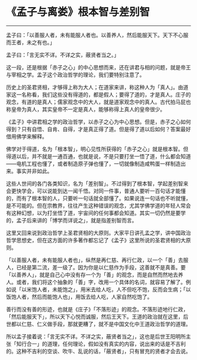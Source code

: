 # 《孟子与离娄》根本智与差别智

------

孟子曰：「以善服人者，未有能服人者也。以善养人，然后能服天下。天下不心服而王者，未之有也。」

孟子曰：「言无实不详。不详之实，蔽贤者当之。」

这一段，还是根据「赤子之心」的中心思想而来，还在讲君与相的问题，就是帝王与宰相之学。孟子这个政治哲学的理论，我们要特别注意了。

历史上的圣君贤相，才够得上称为大人；在道家来讲，称这种人为「真人」。由道家这一名称看，我们这些没有得道的，都是假人；要得了道的，才是真人。庄子的观念，有道的是真人；儒家观念中的大人，就是道家观念中的真人。古代拍马屁也称皇帝为真人，其实皇帝不一定是真人，能够称得上真人的皇帝很少。

《孟子》中讲君相之学的政治哲学，以赤子之心为中心思想。但是，赤子之心如何得到？只有自悟、自肯、自得，才是真正得了道。但是得了道以后如何？答案最好借用佛学来解释。

佛学对于得道，名为「根本智」，明心见性所获得的「赤子之心」就是根本智。但得道以后，并不就是一通百通，也就是说，不是只要打坐一悟了道，什么都会知道——电机工程也懂了，或者制造原子弹也懂了，一切就像制造咸鸭蛋一样制造出来。事实并非如此。

这些人世间的各门各类知识，名为「差别智」。不过得到了根本智，学起差别智来会更快学会，可以说能到达一闻千悟。对同一件事，普通人要听一百句话才能懂的，而有了根本智的人，只要听一句话就全部懂了。如果说连一句话也不听就懂，是不可能的。但在宗教界，往往产生这种错误的观念，尤其学佛学道的年轻人常会有这种幻想，以为打坐悟了道，宇宙间的任何事都会知道。其实一切仍然是要学的，孟子后来讲的「博学而详说之」，就是指差别智而言。

这里又回来说到政治哲学上圣君贤相的大原则。大家平日讲孔孟之学，讲中国政治哲学思想史，但在这方面的许多著作都忘记了《孟子》这里所说的圣君贤相的大原则。

「以善服人者，未有能服人者也」，纵然是再仁慈、再行仁政，以一个「善」去服人，已经是第二流，差一级了。因为你是以仁慈作为手段，这善就不是真善。要「以善养人」，就是自己心中没有存一个为「善」的观念，而是自然而然地去养人。或者，我们将这个抽象的「善」字，改用一个具体的名词，就容易了解了。例如说「以米饱人者，未能饱之」，用米去给人吃，人不但吃不饱，反而会生病；「以饭饱人者，然后而能饱人也」，用饭去给人吃，人家自然吃饱了。

善行而没有善的形迹，也就是《庄子》「不落形迹」的观念。不落形迹地行仁政，「然后能服天下」，所以天下心悦而诚服，然后王天下。王道的政治就在这里，后世都以仁慈、仁义做手段，那就更糟了，就不是中国文化中王道政治哲学的道理。

所以孟子接着说：「言无实不详。不详之实，蔽贤者当之」，这也是后世王阳明所主张「知行合一」的道理，任何理论，假如没有真实的内容，说出来的话是不吉利的。这种不吉利的空谈、吹牛、乱说的话，「蔽贤者」，只有冒充的贤者才会去说。

